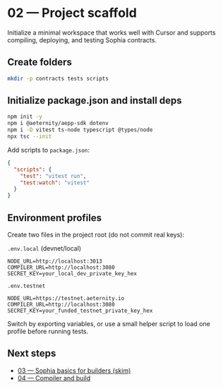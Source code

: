 # 02 — Project scaffold

Initialize a minimal workspace that works well with Cursor and supports compiling, deploying, and testing Sophia contracts.

## Create folders
```bash
mkdir -p contracts tests scripts
```

## Initialize package.json and install deps
```bash
npm init -y
npm i @aeternity/aepp-sdk dotenv
npm i -D vitest ts-node typescript @types/node
npx tsc --init
```

Add scripts to `package.json`:
```json
{
  "scripts": {
    "test": "vitest run",
    "test:watch": "vitest"
  }
}
```

## Environment profiles
Create two files in the project root (do not commit real keys):

`.env.local` (devnet/local)
```
NODE_URL=http://localhost:3013
COMPILER_URL=http://localhost:3080
SECRET_KEY=your_local_dev_private_key_hex
```

`.env.testnet`
```
NODE_URL=https://testnet.aeternity.io
COMPILER_URL=http://localhost:3080
SECRET_KEY=your_funded_testnet_private_key_hex
```

Switch by exporting variables, or use a small helper script to load one profile before running tests.

## Next steps
- [03 — Sophia basics for builders (skim)](./03-sophia-basics-for-builders.md)
- [04 — Compiler and build](./04-compiler-and-build.md)
